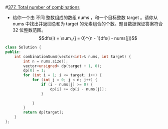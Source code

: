 #[377. Total number of combinations](https://leetcode.cn/problems/combination-sum-iv/description/)
- 给你一个由 不同 整数组成的数组 nums ，和一个目标整数 target 。请你从 nums 中找出并返回总和为 target 的元素组合的个数。题目数据保证答案符合 32 位整数范围。
$$dfs(i) = \sum_{j = 0}^{n - 1}dfs(i - nums[j])$$
```cpp
class Solution {
public:
    int combinationSum4(vector<int>& nums, int target) {
        int n = nums.size();
        vector<unsigned> dp(target + 1, 0);
        dp[0] = 1;
        for (int i = 1; i <= target; i++) {
            for (int j = 0; j < n; j++) {
                if (i - nums[j] >= 0) {
                    dp[i] += dp[i - nums[j]];
                }
                
            }
        }
        return dp[target];
    }
};
```
